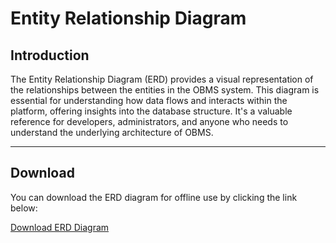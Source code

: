 # Entity Relationship Diagram

## Introduction  
The Entity Relationship Diagram (ERD) provides a visual representation of the relationships between the entities in the OBMS system. This diagram is essential for understanding how data flows and interacts within the platform, offering insights into the database structure. It's a valuable reference for developers, administrators, and anyone who needs to understand the underlying architecture of OBMS.

---

## Download
You can download the ERD diagram for offline use by clicking the link below:

[Download ERD Diagram](https://api.getobms.com/erd-latest.pdf)